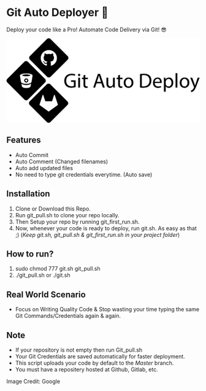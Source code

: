 # Git Auto Deployer 🚀
Deploy your code like a Pro! Automate Code Delivery via Git! 😎

<img src="assets/gitautodeploy.png">

## Features
- Auto Commit
- Auto Comment (Changed filenames)
- Auto add updated files
- No need to type git credentials everytime. (Auto save)

## Installation
1. Clone or Download this Repo.
2. Run git_pull.sh to clone your repo locally.
3. Then Setup your repo by running git_first_run.sh.
4. Now, whenever your code is ready to deploy, run git.sh.
As easy as that ;)
(*Keep git.sh, git_pull.sh & git_first_run.sh in your project folder*)

## How to run?
1. sudo chmod 777 git.sh git_pull.sh
2. ./git_pull.sh or ./git.sh

## Real World Scenario
- Focus on Writing Quality Code & Stop wasting your time typing the same Git Commands/Credentials again & again.

## Note
- If your repository is not empty then run Git_pull.sh
- Your Git Credentials are saved automatically for faster deployment.
- This script uploads your code by default to the *Master* branch.
- You must have a repositery hosted at Github, Gitlab, etc.

Image Credit: Google
